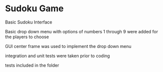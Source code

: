 # Sudoku Game
 Basic Sudoku Interface

Basic drop down menu with options of numbers 1 through 9 were added for the players to choose

GUI center frame was used to implement the drop down menu

integration and unit tests were taken prior to coding

tests included in the folder
